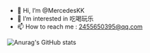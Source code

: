 - 👋 Hi, I’m @MercedesKK
- 💞️  I’m interested in 吃喝玩乐
- 📫 How to reach me : 2455650395@qq.com                  

![Anurag's GitHub stats](https://github-readme-stats.vercel.app/api?username=MercedesKK&count_private=true&show_icons=true&theme=onedark)

<!---
MercedesKK/MercedesKK is a ✨ special ✨ repository because its `README.md` (this file) appears on your GitHub profile.
You can click the Preview link to take a look at your changes.
--->
